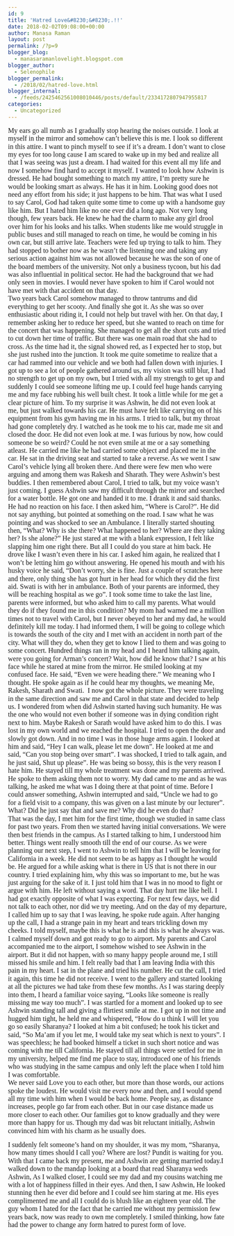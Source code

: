 ```yaml
---
id: 9
title: 'Hatred Love&#8230;&#8230;.!!'
date: 2018-02-02T09:08:00+00:00
author: Manasa Raman
layout: post
permalink: /?p=9
blogger_blog:
  - manasaramanlovelight.blogspot.com
blogger_author:
  - Selenophile
blogger_permalink:
  - /2018/02/hatred-love.html
blogger_internal:
  - /feeds/2425462561008010446/posts/default/2334172807947955817
categories:
  - Uncategorized
---
```

<div dir="ltr" style="text-align: left;">
  <div>
    <span style="font-family: &quot;Times New Roman&quot;,&quot;serif&quot;; font-size: 12.0pt; line-height: 115%;">My ears go all numb as I gradually stop hearing the noises outside. I look at myself in the mirror and somehow can’t believe this is me. I look so different in this attire. I want to pinch myself to see if it’s a dream. I don’t want to close my eyes for too long cause I am scared to wake up in my bed and realize all that I was seeing was just a dream. I had waited for this event all my life and now I somehow find hard to accept it myself. I wanted to look how Ashwin is dressed. He had bought something to match my attire, I’m pretty sure he would be looking smart as always. He has it in him. Looking good does not need any effort from his side; it just happens to be him. That was what I used to say Carol, God had taken quite some time to come up with a handsome guy like him. But I hated him like no one ever did a long ago. Not very long though, few years back. He knew he had the charm to make any girl drool over him for his looks and his talks. When students like me would struggle in public buses and still managed to reach on time, he would be coming in his own car, but still arrive late. Teachers were fed up trying to talk to him. They had stopped to bother now as he wasn’t the listening one and taking any serious action against him was not allowed because he was the son of one of the board members of the university. Not only a business tycoon, but his dad was also influential in political sector. He had the background that we had only seen in movies. I would never have spoken to him if Carol would not have met with that accident on that day.<o:p></o:p></span>
  </div>
  
  <div>
    <span style="font-family: &quot;Times New Roman&quot;,&quot;serif&quot;; font-size: 12.0pt; line-height: 115%;">Two years back Carol somehow managed to throw tantrums and did everything to get her scooty. And finally she got it. As she was so over enthusiastic about riding it, I could not help but travel with her. On that day, I remember asking her to reduce her speed, but she wanted to reach on time for the concert that was happening. She managed to get all the short cuts and tried to cut down her time of traffic. But there was one main road that she had to cross. As the time had it, the signal showed red, as I expected her to stop, but she just rushed into the junction. It took me quite sometime to realize that a car had rammed into our vehicle and we both had fallen down with injuries. I got up to see a lot of people gathered around us, my vision was still blur, I had no strength to get up on my own, but I tried with all my strength to get up and suddenly I could see someone lifting me up. I could feel huge hands carrying me and my face rubbing his well built chest. It took a little while for me get a clear picture of him. To my surprise it was Ashwin, he did not even look at me, but just walked towards his car. He must have felt like carrying on of his equipment from his gym having me in his arms. I tried to talk, but my throat had gone completely dry. I watched as he took me to his car, made me sit and closed the door. He did not even look at me. I was furious by now, how could someone be so weird? Could he not even smile at me or a say something atleast. He carried me like he had carried some object and placed me in the car. He sat in the driving seat and started to take a reverse. As we went I saw Carol’s vehicle lying all broken there. And there were few men who were arguing and among them was Rakesh and Sharath. They were Ashwin’s best buddies. I then remembered about Carol, I tried to talk, but my voice wasn’t just coming. I guess Ashwin saw my difficult through the mirror and searched for a water bottle. He got one and handed it to me. I drank it and said thanks. He had no reaction on his face. I then asked him, “Where is Carol?”. He did not say anything, but pointed at something on the road. I saw what he was pointing and was shocked to see an Ambulance. I literally started shouting then, “What? Why is she there? What happened to her? Where are they taking her? Is she alone?” He just stared at me with a blank expression, I felt like slapping him one right there. But all I could do you stare at him back. He drove like I wasn’t even there in his car. I asked him again, he realized that I won’t be letting him go without answering. He opened his mouth and with his husky voice he said, “Don’t worry, she is fine. Just a couple of scratches here and there, only thing she has got hurt in her head for which they did the first aid. Swati is with her in ambulance. Both of your parents are informed, they will be reaching hospital as we go”. I took some time to take the last line, parents were informed, but who asked him to call my parents. What would they do if they found me in this condition? My mom had warned me a million times not to travel with Carol, but I never obeyed to her and my dad, he would definitely kill me today. I had informed them, I will be going to college which is towards the south of the city and I met with an accident in north part of the city. What will they do, when they get to know I lied to them and was going to some concert. Hundred things ran in my head and I heard him talking again, were you going for Arman’s concert? Wait, how did he know that? I saw at his face while he stared at mine from the mirror. He smiled looking at my confused face. He said, “Even we were heading there.” We meaning who I thought. He spoke again as if he could hear my thoughts, we meaning Me, Rakesh, Sharath and Swati.&nbsp; I now got the whole picture. They were traveling in the same direction and saw me and Carol in that state and decided to help us. I wondered from when did Ashwin started having such humanity. He was the one who would not even bother if someone was in dying condition right next to him. Maybe Rakesh or Sarath would have asked him to do this. I was lost in my own world and we reached the hospital. I tried to open the door and slowly got down. And in no time I was in those huge arms again. I looked at him and said, “Hey I can walk, please let me down”. He looked at me and said, “Can you stop being over smart”. I was shocked, I tried to talk again, and he just said, Shut up please”. He was being so bossy, this is the very reason I hate him. He stayed till my whole treatment was done and my parents arrived. He spoke to them asking them not to worry. My dad came to me and as he was talking, he asked me what was I doing there at that point of time. Before I could answer something, Ashwin interrupted and said, “Uncle we had to go for a field visit to a company, this was given on a last minute by our lecturer”. What? Did he just say that and save me? Why did he even do that? <o:p></o:p></span>
  </div>
  
  <div>
    <span style="font-family: &quot;Times New Roman&quot;,&quot;serif&quot;; font-size: 12.0pt; line-height: 115%;">That was the day, I met him for the first time, though we studied in same class for past two years. From then we started having initial conversations. We were then best friends in the campus. As I started talking to him, I understood him better. Things went really smooth till the end of our course. As we were planning our next step, I went to Ashwin to tell him that I will be leaving for California in a week. He did not seem to be as happy as I thought he would be. He argued for a while asking what is there in US that is not there in our country. I tried explaining him, why this was so important to me, but he was just arguing for the sake of it. I just told him that I was in no mood to fight or argue with him. He left without saying a word. That day hurt me like hell. I had got exactly opposite of what I was expecting. For next few days, we did not talk to each other, nor did we try meeting. And on the day of my departure, I called him up to say that I was leaving, he spoke rude again. After hanging up the call, I had a strange pain in my heart and tears trickling down my cheeks. I told myself, maybe this is what he is and this is what he always was. I calmed myself down and got ready to go to airport. My parents and Carol accompanied me to the airport, I somehow wished to see Ashwin in the airport. But it did not happen, with so many happy people around me, I still missed his smile and him. I felt really bad that I am leaving India with this pain in my heart. I sat in the plane and tried his number. He cut the call, I tried it again, this time he did not receive. I went to the gallery and started looking at all the pictures we had take from these few months. As I was staring deeply into them, I heard a familiar voice saying, “Looks like someone is really missing me way too much”. I was startled for a moment and looked up to see Ashwin standing tall and giving a flirtiest smile at me. I got up in not time and hugged him tight, he held me and whispered, “How do u think I will let you go so easily Sharanya? I looked at him a bit confused; he took his ticket and said, “So Ma’am if you let me, I would take my seat which is next to yours”. I was speechless; he had booked himself a ticket in such short notice and was coming with me till California. He stayed till all things were settled for me in my university, helped me find me place to stay, introduced one of his friends who was studying in the same campus and only left the place when I told him I was comfortable. <o:p></o:p></span>
  </div>
  
  <div>
    <span style="font-family: &quot;Times New Roman&quot;,&quot;serif&quot;; font-size: 12.0pt; line-height: 115%;">We never said Love you to each other, but more than those words, our actions spoke the loudest. He would visit me every now and then, and I would spend all my time with him when I would be back home. People say, as distance increases, people go far from each other. But in our case distance made us more closer to each other. Our families got to know gradually and they were more than happy for us. Though my dad was bit reluctant initially, Ashwin convinced him with his charm as he usually does. <o:p></o:p></span>
  </div>
  
  <p>
  </p>
  
  <div>
    <span style="font-family: &quot;Times New Roman&quot;,&quot;serif&quot;; font-size: 12.0pt; line-height: 115%;">I suddenly felt someone’s hand on my shoulder, it was my mom, “Sharanya, how many times should I call you? Where are lost? Pundit is waiting for you. With that I came back my present, me and Ashwin are getting married today.I walked down to the mandap looking at a board that read Sharanya weds Ashwin, As I walked closer, I could see my dad and my cousins watching me with a lot of happiness filled in their eyes. And then, I saw Ashwin, He looked stunning then he ever did before and I could see him staring at me. His eyes complimented me and all I could do is blush like an eighteen year old. The guy whom I hated for the fact that he carried me without my permission few years back, now was ready to own me completely. I smiled thinking, how fate had the power to change any form hatred to purest form of love.</span>
  </div>
</div>